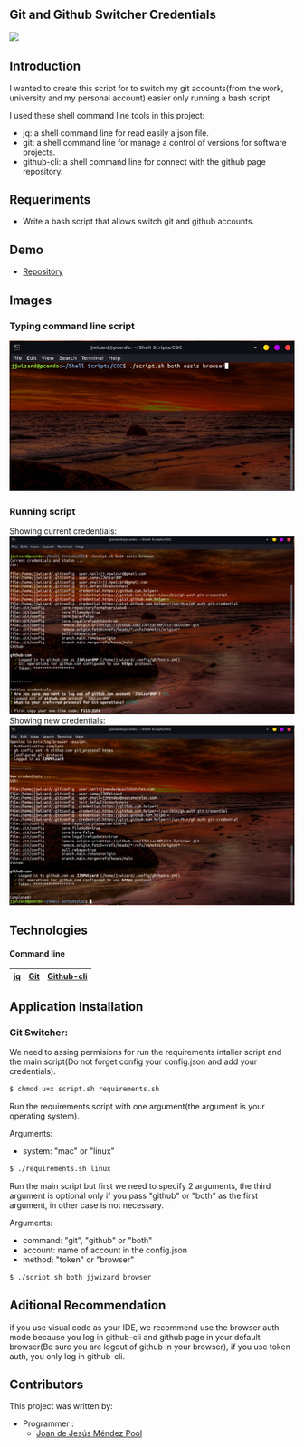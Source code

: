 ## Git and Github Switcher Credentials

![](https://i.ytimg.com/vi/PPQ8m8xQAs8/maxresdefault.jpg)

## Introduction

I wanted to create this script for to switch my git accounts(from the work, university and my personal account) easier only running a bash script.

I used these shell command line tools in this project:

- jq: a shell command line for read easily a json file.
- git: a shell command line for manage a control of versions for software projects.
- github-cli: a shell command line for 
connect with the github page repository.

## Requeriments

- Write a bash script that allows switch git and github accounts.

## Demo

- [Repository](https://github.com/JJWizardMP/Git-Switcher)

## Images

### Typing command line script

![Before Running](./assets/views/example-before-running.png)

### Running script

Showing current credentials:
![Script Running 1](./assets/views/example-running-current-credentials.png)
Showing new credentials: 
![Script Running 2](./assets/views/example-running-new-credentials.png)

## Technologies

#### Command line

| [jq](https://stedolan.github.io/jq/) | [Git](https://git-scm.com/) | [Github-cli](https://cli.github.com/) |
| :----------------------------------: | :-------------------------: | :-----------------------------------: |

## Application Installation

### Git Switcher:

We need to assing permisions for run the requirements intaller script and the main script(Do not forget config your config.json and add your credentials).

```sh
$ chmod u+x script.sh requirements.sh
```

Run the requirements script with one argument(the argument is your operating system).

Arguments:
- system: "mac" or "linux"

```sh
$ ./requirements.sh linux
```

Run the main script but first we need to specify 2 arguments, the third argument is optional only if you pass "github" or "both" as the first argument, in other case is not necessary.

Arguments:
- command: "git", "github" or "both"
- account: name of account in the config.json
- method: "token" or "browser"


```sh
$ ./script.sh both jjwizard browser
```

## Aditional Recommendation 

if you use visual code as your IDE, we recommend use the browser auth mode because you log in github-cli and github page in your default browser(Be sure you are logout of github in your browser), if you use token auth, you only log in github-cli.

## Contributors

This project was written by:

- Programmer :
  - [Joan de Jesús Méndez Pool](https://github.com/JJWizardMP)
